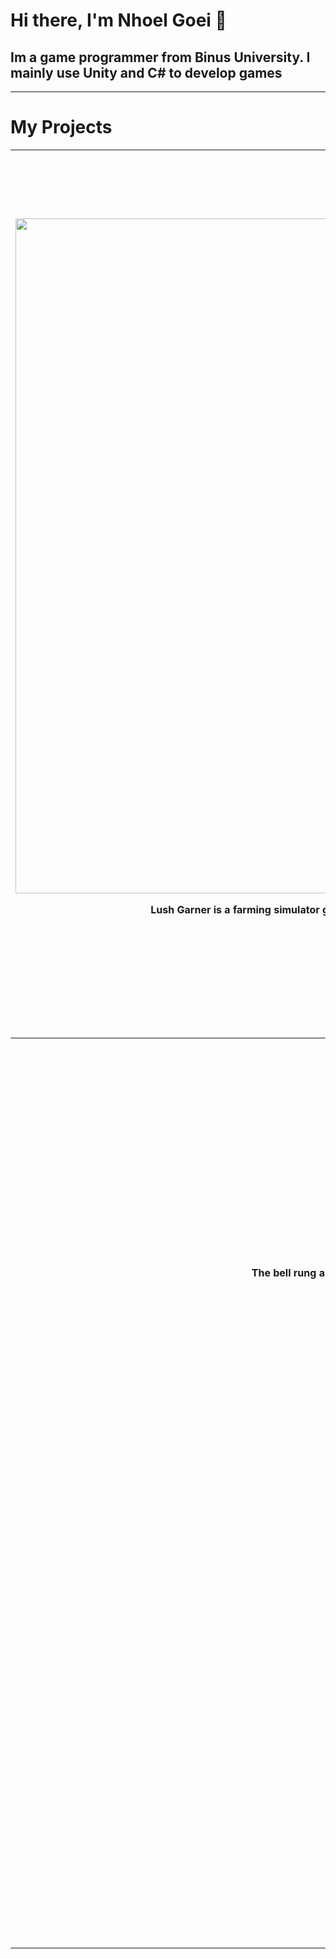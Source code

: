 # Hi there, I'm Nhoel Goei 👋
## Im a game programmer from Binus University. I mainly use Unity and C# to develop games
---
# My Projects
  <table width="100%"j>
    <tr>
      <th width="50%" height="400" valign="top"><h1>Lush Garner</h1>
        <img width="1920" height="1080" alt="titleSE" src="https://github.com/user-attachments/assets/9e33bfa3-0675-4c0f-813d-bd3766685dd7" />
        <p>Lush Garner is a farming simulator game where the core mechanic allows player to buy seeds from shop then farm them. It shows the hardship of farming in these days and also how to farm.</p>
        <p><a href="https://github.com/NGnolep/Lush-Garner">Go To Repository Page</a></p>
        <p><a href="">Go To Itch.io Page</a></p>
        <h2>Created for Software Engineering CLass</h2>
        <p>Nhoel Goei - Game Programmer</p>
      </th>
      <th width="50%" height="400" valign="top"><h1>Yggdrasil's Regrowth</h1>
        <img width="1920" height="1080" alt="titleYGG" src="https://github.com/user-attachments/assets/d526d460-b81f-4e74-93f5-98e700d52551" />
        <p>Defend the tree of yggdrasil that is on the process of healing after a difficult war. Are your hand fast enough to repel all the enemy?</p>
        <p><a href="https://github.com/Nicholasdputra/Krisis-Waktu">Go To Repository Page</a></p>
        <p><a href="https://nhoelg0203.itch.io/yggdrasils-regrowth">Go To Itch.io Page</a></p>
        <h2>Submission for GAMESEED 2024</h2>
        <p>Nhoel Goei - Game Programmer</p>
      </th>
    </tr>
    <tr>
      <th width="50%" height="400" valign="top"><h1>Haunting Echoes</h1>
        <img width="368" height="240" alt="TitleHE" src="https://github.com/user-attachments/assets/742e1a21-c8a2-40bf-8e54-792052fd43bd" />
        <p>The bell rung and you don't know where you are, you feel cold everywhere and sharp gazes are upon you. You know that this place is empty or is it?.</p>
        <p><a href="https://github.com/NGnolep/ICDA---GameSeed">Go To Repository Page</a></p>
        <p><a href="https://steven111105.itch.io/structor">Go To Itch.io Page</a></p>
        <h2>Submission for GAMESEED 2025</h2>
        <p>Nhoel Goei - Game Programmer</p>
      </th>
      <th width="50%" height="400" valign="top"><h1>Magic Magistry</h1>
        <img width="1920" height="1080" alt="image" src="https://github.com/user-attachments/assets/caabe545-ba63-40e5-bacd-84b6185cdaa2" />
        <p>Magic Magistry is a spellcasting survival game. Combine different spell components to fight off the horde of enemies and survive for as long as you can</p>
        <p><a href="https://github.com/Steven111105/MagicMagistry">Go To Repository Page</a></p>
        <p><a href="https://steven111105.itch.io/magic-magistry">Go To Itch.io Page</a></p>
        <h2>Created for Game Programming Class</h2>
        <p>Steven Wijaya (Me) - Game Programmer</p>
        <p>Art and Sound assets are credited in the itch & repository page</p>
      </th>
    </tr>
  </table>
